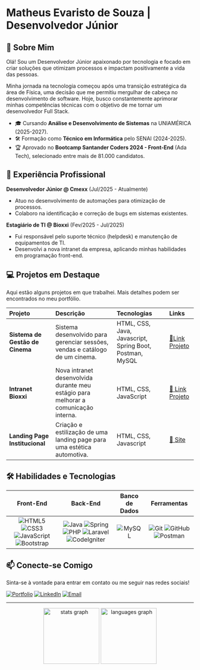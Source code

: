 # Matheus Evaristo de Souza | Desenvolvedor Júnior

## 👋 Sobre Mim

Olá! Sou um Desenvolvedor Júnior apaixonado por tecnologia e focado em criar soluções que otimizam processos e impactam positivamente a vida das pessoas.

Minha jornada na tecnologia começou após uma transição estratégica da área de Física, uma decisão que me permitiu mergulhar de cabeça no desenvolvimento de software. Hoje, busco constantemente aprimorar minhas competências técnicas com o objetivo de me tornar um desenvolvedor Full Stack.

* 🎓 Cursando **Análise e Desenvolvimento de Sistemas** na UNIAMÉRICA (2025-2027).
* 🛠️ Formação como **Técnico em Informática** pelo SENAI (2024-2025).
* 🏆 Aprovado no **Bootcamp Santander Coders 2024 - Front-End** (Ada Tech), selecionado entre mais de 81.000 candidatos.

## 🚀 Experiência Profissional

**Desenvolvedor Júnior @ Cmexx** (Jul/2025 - Atualmente)
* Atuo no desenvolvimento de automações para otimização de processos.
* Colaboro na identificação e correção de bugs em sistemas existentes.

**Estagiário de TI @ Bioxxi** (Fev/2025 - Jul/2025)
* Fui responsável pelo suporte técnico (helpdesk) e manutenção de equipamentos de TI.
* Desenvolvi a nova intranet da empresa, aplicando minhas habilidades em programação front-end.

## 💻 Projetos em Destaque

Aqui estão alguns projetos em que trabalhei. Mais detalhes podem ser encontrados no meu portfólio.

| Projeto | Descrição | Tecnologias | Links |
| :--- | :--- | :--- | :--- |
| **Sistema de Gestão de Cinema** | Sistema desenvolvido para gerenciar sessões, vendas e catálogo de um cinema. | HTML, CSS, Java, Javascript, Spring Boot, Postman, MySQL | [🔗Link Projeto](https:https://www.youtube.com/watch?v=tI21AylnU9o) |
| **Intranet Bioxxi** | Nova intranet desenvolvida durante meu estágio para melhorar a comunicação interna. | HTML, CSS, JavaScript | [🔗 Link Projeto](https://www.linkedin.com/feed/update/urn:li:ugcPost:7304144259840987137/) |
| **Landing Page Institucional** | Criação e estilização de uma landing page para uma estética automotiva. | HTML, CSS, Javascript | [🔗 Site](https://estetica-automotiva-sidney-cruz.vercel.app/index.html) |

## 🛠️ Habilidades e Tecnologias

| Front-End | Back-End | Banco de Dados | Ferramentas |
| :---: | :---: | :---: | :---: |
| ![HTML5](https://skillicons.dev/icons?i=html) ![CSS3](https://skillicons.dev/icons?i=css) ![JavaScript](https://skillicons.dev/icons?i=js) ![Bootstrap](https://skillicons.dev/icons?i=bootstrap) | ![Java](https://skillicons.dev/icons?i=java) ![Spring](https://skillicons.dev/icons?i=spring) ![PHP](https://skillicons.dev/icons?i=php) ![Laravel](https://skillicons.dev/icons?i=laravel) ![CodeIgniter](https://skillicons.dev/icons?i=codeigniter) | ![MySQL](https://skillicons.dev/icons?i=mysql) | ![Git](https://skillicons.dev/icons?i=git) ![GitHub](https://skillicons.dev/icons?i=github) ![Postman](https://skillicons.dev/icons?i=postman) |

## 📫 Conecte-se Comigo

Sinta-se à vontade para entrar em contato ou me seguir nas redes sociais!

[![Portfolio](https://img.shields.io/badge/Portfolio-222?style=for-the-badge&logo=google-chrome&logoColor=white)](https://portfolio-matheusevaristo.vercel.app/)
[![LinkedIn](https://img.shields.io/badge/LinkedIn-0A66C2?style=for-the-badge&logo=linkedin&logoColor=white)](https://www.linkedin.com/in/matheus-evaristo-169845226/)
[![Email](https://img.shields.io/badge/Email-0078D4?style=for-the-badge&logo=microsoft-outlook&logoColor=white)](mailto:matheusevaristo_TI@hotmail.com)

---
<div align="center">
  <img src="https://github-readme-stats.vercel.app/api?username=Matheusevaristo-coder&hide_title=false&hide_rank=false&show_icons=true&include_all_commits=true&count_private=true&disable_animations=false&theme=gotham&locale=en&hide_border=false&order=1" height="150" alt="stats graph" />
  <img src="https://github-readme-stats.vercel.app/api/top-langs?username=Matheusevaristo-coder&locale=en&hide_title=false&layout=compact&card_width=320&langs_count=5&theme=gotham&hide_border=false&order=2" height="150" alt="languages graph" />
</div>
